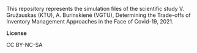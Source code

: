 This repository represents the simulation files of the scientific study V. Gružauskas (KTU), A. Burinskienė (VGTU), Determining the Trade-offs of Inventory Management Approaches in the Face of Covid-19, 2021.

**License**

CC BY-NC-SA
